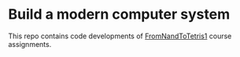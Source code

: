 # Build a modern computer system
This repo contains code developments of [FromNandToTetris1](https://www.nand2tetris.org/) course assignments.

